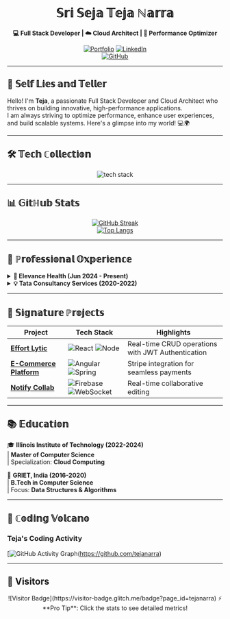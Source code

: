 <div align="center">

# 𝕊𝕣𝕚 𝕊𝕖𝕛𝕒 𝕋𝕖𝕛𝕒 ℕ𝕒𝕣𝕣𝕒  
**💻 Full Stack Developer | ☁️ Cloud Architect | 🚀 Performance Optimizer**

[![Portfolio](https://img.shields.io/badge/🚀_Portfolio-FF6B6B?style=for-the-badge&logo=firefox&logoColor=white)](https://tejanarra.github.io/portfolio/)
[![LinkedIn](https://img.shields.io/badge/🤝_LinkedIn-0A66C2?style=for-the-badge&logo=linkedin&logoColor=white)](https://linkedin.com/in/tejanarra)  
[![GitHub](https://img.shields.io/badge/💻_GitHub-181717?style=for-the-badge&logo=github&logoColor=white)](https://github.com/tejanarra)

</div>

---

## 🚀 𝕊𝕖𝕝𝕗 𝕃𝕚𝕖𝕤 𝕒𝕟𝕕 𝕋𝕖𝕝𝕝𝕖𝕣

Hello! I'm **Teja**, a passionate Full Stack Developer and Cloud Architect who thrives on building innovative, high-performance applications.  
I am always striving to optimize performance, enhance user experiences, and build scalable systems. Here's a glimpse into my world! 💻🌍

---

## 🛠️ 𝕋𝕖𝕔𝕙 ℂ𝕠𝕝𝕝𝕖𝕔𝕥𝕚𝕠𝕟

<p align="center">
  <img src="https://skillicons.dev/icons?i=react,angular,nodejs,spring,aws,docker,postgres,mongodb,graphql,flutter,py,ts,redis,terraform" alt="tech stack" />
</p>

---

## 📊 𝔾𝕚𝕥ℍ𝕦𝕓 𝕊𝕥𝕒𝕥𝕤

<div align="center">

[![GitHub Streak](https://streak-stats.demolab.com?user=tejanarra&theme=radical&border_radius=4.5)](https://git.io/streak-stats)  
[![Top Langs](https://github-readme-stats.vercel.app/api/top-langs/?username=tejanarra&layout=compact&theme=radical)](https://github.com/anuraghazra/github-readme-stats)

</div>

---

## 💼 ℙ𝕣𝕠𝕗𝕖𝕤𝕤𝕚𝕠𝕟𝕒𝕝 𝕆𝕩𝕡𝕖𝕣𝕚𝕖𝕟𝕔𝕖

<details>
<summary><b>🚀 Elevance Health (Jun 2024 - Present)</b></summary>

- ⚡ **Performance Optimization**: Reduced bundle sizes by 40% using React.Suspense for faster load times
- 🚄 **Database Wizardry**: Achieved 5x query speed improvement in MongoDB for smoother operations
- 🧩 **Component Architecture**: Reduced 35% codebase complexity by improving component modularity

</details>

<details>
<summary><b>💡 Tata Consultancy Services (2020-2022)</b></summary>

- 🌐 **Scalable Systems**: Built apps with high scalability to handle 50k+ concurrent users
- ⚙️ **CI/CD Automation**: Achieved 35% faster deployments with streamlined CI/CD pipelines
- 🐞 **Quality Champion**: Reduced post-deploy bugs by 30% through better testing and integration

</details>

---

## 🚀 𝕊𝕚𝕘𝕟𝕒𝕥𝕦𝕣𝕖 ℙ𝕣𝕠𝕛𝕖𝕔𝕥𝕤

| Project | Tech Stack | Highlights |
|---------|------------|------------|
| **[Effort Lytic](https://github.com/tejanarra/task-manager)** | ![React](https://img.shields.io/badge/-React-61DAFB?logo=react) ![Node](https://img.shields.io/badge/-Node.js-339933?logo=nodedotjs) | Real-time CRUD operations with JWT Authentication |
| **[E-Commerce Platform](https://github.com/tejanarra/ecommerce)** | ![Angular](https://img.shields.io/badge/-Angular-DD0031?logo=angular) ![Spring](https://img.shields.io/badge/-Spring-6DB33F?logo=spring) | Stripe integration for seamless payments |
| **[Notify Collab](https://github.com/tejanarra/notify)** | ![Firebase](https://img.shields.io/badge/-Firebase-FFCA28?logo=firebase) ![WebSocket](https://img.shields.io/badge/-WebSocket-010101?logo=websocket) | Real-time collaborative editing |

---

## 📚 𝔼𝕕𝕦𝕔𝕒𝕥𝕚𝕠𝕟

🎓 **Illinois Institute of Technology (2022-2024)**  
   | **Master of Computer Science**  
   | Specialization: **Cloud Computing**

📘 **GRIET, India (2016-2020)**  
   | **B.Tech in Computer Science**  
   | Focus: **Data Structures & Algorithms**

---

## 🌋 ℂ𝕠𝕕𝕚𝕟𝕘 𝕍𝕠𝕝𝕔𝕒𝕟𝕠

### Teja's Coding Activity

[![GitHub Activity Graph](https://activity-graph.herokuapp.com/graph?username=tejanarra&bg_color=2b2d42&color=ff65ff&line=ffd700&point=ff65ff&area=true&hide_border=true)(https://github.com/tejanarra)

---

## 🚀 Visitors

<div align="center">
  ![Visitor Badge](https://visitor-badge.glitch.me/badge?page_id=tejanarra)  
  ⚡ **Pro Tip**: Click the stats to see detailed metrics!
</div>
